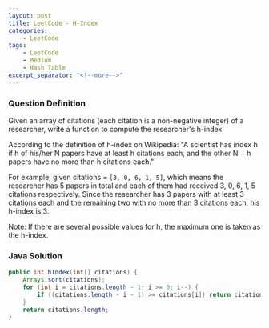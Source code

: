 ```yaml
---
layout: post
title: LeetCode - H-Index
categories:
    - LeetCode
tags:
    - LeetCode
    - Medium
    - Hash Table
excerpt_separator: "<!--more-->"
---
```


### Question Definition
Given an array of citations (each citation is a non-negative integer) of a researcher, write a function to compute the researcher's h-index.

According to the definition of h-index on Wikipedia: "A scientist has index h if h of his/her N papers have at least h citations each, and the other N − h papers have no more than h citations each."
<!--more-->

For example, given citations = `[3, 0, 6, 1, 5]`, which means the researcher has 5 papers in total and each of them had received 3, 0, 6, 1, 5 citations respectively. Since the researcher has 3 papers with at least 3 citations each and the remaining two with no more than 3 citations each, his h-index is 3.

Note: If there are several possible values for h, the maximum one is taken as the h-index.

### Java Solution
```java
public int hIndex(int[] citations) {
    Arrays.sort(citations);
    for (int i = citations.length - 1; i >= 0; i--) {
        if ((citations.length - i - 1) >= citations[i]) return citations.length - i - 1;
    }
    return citations.length;
}
```
